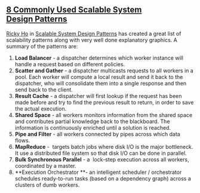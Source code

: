 ## [8 Commonly Used Scalable System Design Patterns](/blog/2010/12/1/8-commonly-used-scalable-system-design-patterns.html)

    

    

[Ricky Ho](http://www.blogger.com/profile/03793674536997651667) in [Scalable System Design Patterns](http://horicky.blogspot.com/2010/10/scalable-system-design-patterns.html) has created a great list of scalability patterns along with very well done explanatory graphics. A summary of the patterns are:

1.  **Load Balancer** - a dispatcher determines which worker instance will handle a request based on different policies.
2.  **Scatter and Gather** - a dispatcher multicasts requests to all workers in a pool. Each worker will compute a local result and send it back to the dispatcher, who will consolidate them into a single response and then send back to the client.
3.  **Result Cache** - a dispatcher will first lookup if the request has been made before and try to find the previous result to return, in order to save the actual execution.
4.  **Shared Space** - all workers monitors information from the shared space and contributes partial knowledge back to the blackboard. The information is continuously enriched until a solution is reached.
5.  **Pipe and Filter** - all workers connected by pipes across which data flows.
6.  **MapReduce** -  targets batch jobs where disk I/O is the major bottleneck. It use a distributed file system so that disk I/O can be done in parallel.
7.  **Bulk Synchronous Parallel** - a  lock-step execution across all workers, coordinated by a master.
8.  **Execution Orchestrator **- an intelligent scheduler / orchestrator schedules ready-to-run tasks (based on a dependency graph) across a clusters of dumb workers.

    